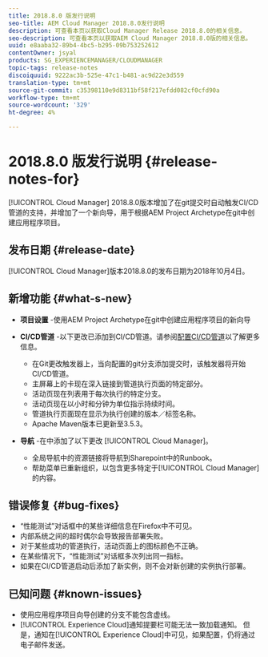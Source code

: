 ```yaml
---
title: 2018.8.0 版发行说明
seo-title: AEM Cloud Manager 2018.8.0发行说明
description: 可查看本页以获取Cloud Manager Release 2018.8.0的相关信息。
seo-description: 可查看本页以获取AEM Cloud Manager 2018.8.0版的相关信息。
uuid: e8aaba32-89b4-4bc5-b295-09b753252612
contentOwner: jsyal
products: SG_EXPERIENCEMANAGER/CLOUDMANAGER
topic-tags: release-notes
discoiquuid: 9222ac3b-525e-47c1-b481-ac9d22e3d559
translation-type: tm+mt
source-git-commit: c35398110e9d8311bf58f217efdd082cf0cfd90a
workflow-type: tm+mt
source-wordcount: '329'
ht-degree: 4%

---
```



# 2018.8.0 版发行说明 {#release-notes-for}

[!UICONTROL Cloud Manager] 2018.8.0版本增加了在git提交时自动触发CI/CD管道的支持，并增加了一个新向导，用于根据AEM Project Archetype在git中创建应用程序项目。

## 发布日期 {#release-date}

[!UICONTROL Cloud Manager]版本2018.8.0的发布日期为2018年10月4日。

## 新增功能 {#what-s-new}

* **项目设置** -使用AEM Project Archetype在git中创建应用程序项目的新向导

* **CI/CD管道** -以下更改已添加到CI/CD管道。请参阅[配置CI/CD管道](configuring-pipeline.md)以了解更多信息。

   * 在Git更改触发器上，当向配置的git分支添加提交时，该触发器将开始CI/CD管道。
   * 主屏幕上的卡现在深入链接到管道执行页面的特定部分。
   * 活动页现在列表用于每次执行的特定分支。
   * 活动页现在以小时和分钟为单位指示持续时间。
   * 管道执行页面现在显示为执行创建的版本／标签名称。
   * Apache Maven版本已更新至3.5.3。

* **导航** -在中添加了以下更改 [!UICONTROL Cloud Manager]。

   * 全局导航中的资源链接将导航到Sharepoint中的Runbook。
   * 帮助菜单已重新组织，以包含更多特定于[!UICONTROL Cloud Manager]的内容。

## 错误修复 {#bug-fixes}

* “性能测试”对话框中的某些详细信息在Firefox中不可见。
* 内部系统之间的超时偶尔会导致报告部署失败。
* 对于某些成功的管道执行，活动页面上的图标颜色不正确。
* 在某些情况下，“性能测试”对话框多次列出同一指标。
* 如果在CI/CD管道启动后添加了新实例，则不会对新创建的实例执行部署。

## 已知问题 {#known-issues}

* 使用应用程序项目向导创建的分支不能包含虚线。
* [!UICONTROL Experience Cloud]通知提要栏可能无法一致加载通知。 但是，通知在[!UICONTROL Experience Cloud]中可见，如果配置，仍将通过电子邮件发送。

